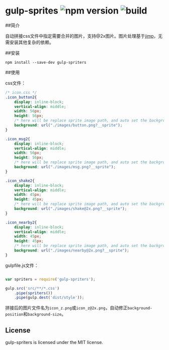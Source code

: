 gulp-sprites ![npm version](https://img.shields.io/npm/v/gulp-spriters.svg) ![build](https://travis-ci.org/progrape/gulp-spriters.svg)
===


##简介

自动拼接css文件中指定需要合并的图片，支持@2x图片。图片处理基于[jimp](https://github.com/oliver-moran/jimp)，无需安装其他复杂的依赖。

##安装

```
npm install --save-dev gulp-spriters
```

##使用

css文件：

```css
/* icon.css */
.icon_button2{
    display: inline-block;
    vertical-align: middle;
    width: 56px;
    height: 56px;
    /* here will be replace sprite image path, and auto set the background-position */
    background: url("./images/button.png?__sprite");
}

.icon_msg2{
    display: inline-block;
    vertical-align: middle;
    width: 56px;
    height: 56px;
    /* here will be replace sprite image path, and auto set the background-position */
    background: url("./images/msg.png?__sprite");
}

.icon_shake2{
    display: inline-block;
    vertical-align: middle;
    width: 45px;
    height: 45px;
    /* here will be replace sprite image path, and auto set the background-position */
    background: url("./images/shake@2x.png?__sprite");
}

.icon_nearby2{
    display: inline-block;
    vertical-align: middle;
    width: 45px;
    height: 45px;
    /* here will be replace sprite image path, and auto set the background-position */
    background: url("./images/nearby@2x.png?__sprite");
}
```

gulpfile.js文件：

```javascript

var spriters = require('gulp-spriters');

gulp.src('src/**/*.css')
    .pipe(spriters())
    .pipe(gulp.dest('dist/style'));

```

拼接后的图片文件名为`icon_z.png`或`icon_z@2x.png`，自动修正`background-position`和`background-size`。


## License

gulp-spriters is licensed under the MIT license.